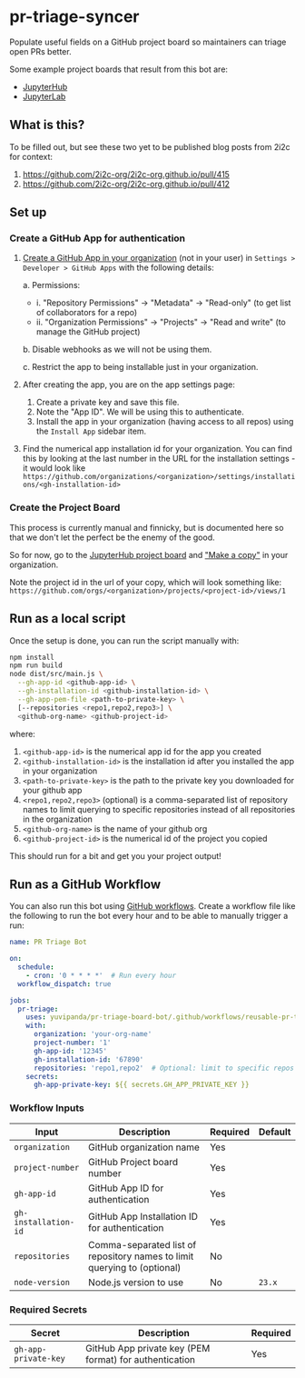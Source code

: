 # pr-triage-syncer

Populate useful fields on a GitHub project board so maintainers
can triage open PRs better.

Some example project boards that result from this bot are:
* [JupyterHub](https://github.com/orgs/jupyterhub/projects/4)
* [JupyterLab](https://github.com/orgs/jupyterlab/projects/11)


## What is this?

To be filled out, but see these two yet to be published blog posts
from 2i2c for context:

1. https://github.com/2i2c-org/2i2c-org.github.io/pull/415
2. https://github.com/2i2c-org/2i2c-org.github.io/pull/412

## Set up

### Create a GitHub App for authentication

1. [Create a GitHub App in your organization](https://docs.github.com/en/apps/creating-github-apps/registering-a-github-app/registering-a-github-app) (not in your user) in `Settings > Developer > GitHub Apps` with the following details:

   a. Permissions:
    - i. "Repository Permissions" -> "Metadata" -> "Read-only" (to get list of collaborators for a repo)  
    - ii. "Organization Permissions" -> "Projects" -> "Read and write" (to manage the GitHub project)

   b. Disable webhooks as we will not be using them.

   c. Restrict the app to being installable just in your organization.

3. After creating the app, you are on the app settings page:
   1. Create a private key and save this file.
   2. Note the "App ID". We will be using this to authenticate.
   3. Install the app in your organization (having access to all repos) using the `Install App` sidebar item.

4. Find the numerical app installation id for your organization. You can find
   this by looking at the last number in the URL for the installation settings - it would look
   like `https://github.com/organizations/<organization>/settings/installations/<gh-installation-id>`

### Create the Project Board

This process is currently manual and finnicky, but is documented here so
that we don't let the perfect be the enemy of the good.

So for now, go to the [JupyterHub project board](https://github.com/orgs/jupyterhub/projects/4/views/9) and ["Make a copy"](https://docs.github.com/en/issues/planning-and-tracking-with-projects/creating-projects/copying-an-existing-project) in your organization.

Note the project id in the url of your copy, which will look something like: `https://github.com/orgs/<organization>/projects/<project-id>/views/1`

## Run as a local script

Once the setup is done, you can run the script manually with:

```bash
npm install
npm run build
node dist/src/main.js \
  --gh-app-id <github-app-id> \
  --gh-installation-id <github-installation-id> \
  --gh-app-pem-file <path-to-private-key> \
  [--repositories <repo1,repo2,repo3>] \
  <github-org-name> <github-project-id>
```

where:
1. `<github-app-id>` is the numerical app id for the app you created
2. `<github-installation-id>` is the installation id after you installed the app in your organization
3. `<path-to-private-key>` is the path to the private key you downloaded for your github app
4. `<repo1,repo2,repo3>` (optional) is a comma-separated list of repository names to limit querying to specific repositories instead of all repositories in the organization
5. `<github-org-name>` is the name of your github org
6. `<github-project-id>` is the numerical id of the project you copied

This should run for a bit and get you your project output!

## Run as a GitHub Workflow

You can also run this bot using [GitHub workflows](https://docs.github.com/en/actions/concepts/workflows-and-actions/workflows). Create a workflow file like the following to run the bot every hour and to be able to manually trigger a run:

```yaml
name: PR Triage Bot

on:
  schedule:
    - cron: '0 * * * *'  # Run every hour
  workflow_dispatch: true

jobs:
  pr-triage:
    uses: yuvipanda/pr-triage-board-bot/.github/workflows/reusable-pr-triage.yml@main
    with:
      organization: 'your-org-name'
      project-number: '1'
      gh-app-id: '12345'
      gh-installation-id: '67890'
      repositories: 'repo1,repo2'  # Optional: limit to specific repos
    secrets:
      gh-app-private-key: ${{ secrets.GH_APP_PRIVATE_KEY }}
```

### Workflow Inputs

| Input | Description | Required | Default |
|-------|-------------|----------|---------|
| `organization` | GitHub organization name | Yes | |
| `project-number` | GitHub Project board number | Yes | |
| `gh-app-id` | GitHub App ID for authentication | Yes | |
| `gh-installation-id` | GitHub App Installation ID for authentication | Yes | |
| `repositories` | Comma-separated list of repository names to limit querying to (optional) | No | |
| `node-version` | Node.js version to use | No | `23.x` |

### Required Secrets

| Secret | Description | Required |
|--------|-------------|----------|
| `gh-app-private-key` | GitHub App private key (PEM format) for authentication | Yes |
